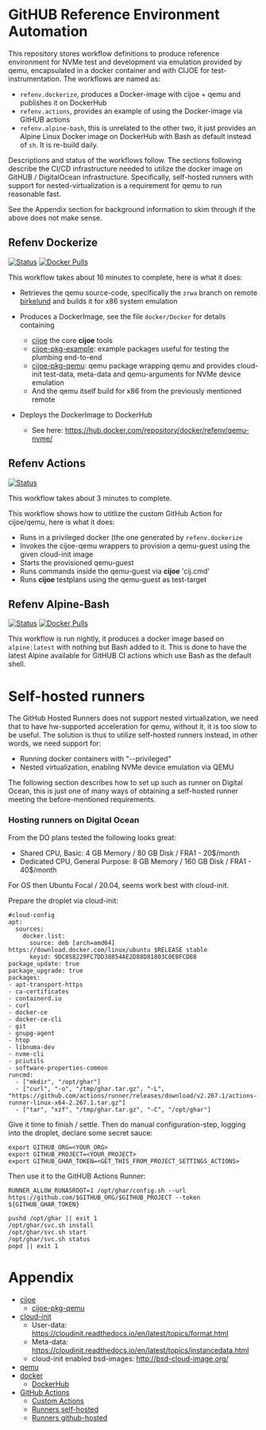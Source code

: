 # GitHUB Reference Environment Automation

This repository stores workflow definitions to produce reference environment for NVMe test and
development via emulation provided by qemu, encapsulated in a docker container and with CIJOE for
test-instrumentation. The workflows are named as:

* ``refenv.dockerize``, produces a Docker-image with cijoe + qemu and publishes it on DockerHub
* ``refenv.actions``, provides an example of using the Docker-image via GitHUB actions
* ``refenv.alpine-bash``, this is unrelated to the other two, it just provides an Alpine Linux
  Docker image on DockerHub with Bash as default instead of ``sh``. It is re-build daily.

Descriptions and status of the workflows follow. The sections following describe the CI/CD
infrastructure needed to utilize the docker image on GitHUB / DigitalOcean infrastructure.
Specifically, self-hosted runners with support for nested-virtualization is a requirement for qemu
to run reasonable fast.

See the Appendix section for background information to skim through if the above does not make sense.

## Refenv Dockerize

[![Status](https://github.com/refenv/gh-automation/workflows/refenv.dockerize/badge.svg)](https://github.com/refenv/gh-automation/actions?query=workflow%3Arefenv.dockerize)
[![Docker Pulls](https://img.shields.io/docker/pulls/refenv/qemu-nvme)](https://hub.docker.com/r/refenv/qemu-nvme)

This workflow takes about 16 minutes to complete, here is what it does:

* Retrieves the qemu source-code, specifically the ``zrwa`` branch on remote
  [birkelund](https://gitlab.com/birkelund/qemu.git) and builds it for x86 system emulation

* Produces a DockerImage, see the file ``docker/Docker`` for details containing
  - [cijoe](https://github.com/refenv/cijoe) the core **cijoe** tools
  - [cijoe-pkg-example](https://github.com/refenv/cijoe-pkg-example): example packages useful for
    testing the plumbing end-to-end
  - [cijoe-pkg-qemu](https://github.com/refenv/cijoe-pkg-qemu): qemu package wrapping qemu and
  provides cloud-init test-data, meta-data and qemu-arguments for NVMe device emulation
  - And the qemu itself build for x86 from the previously mentioned remote

* Deploys the DockerImage to DockerHub
  - See here: https://hub.docker.com/repository/docker/refenv/qemu-nvme/

## Refenv Actions

[![Status](https://github.com/refenv/gh-automation/workflows/refenv.actions/badge.svg)](https://github.com/refenv/gh-automation/actions?query=workflow%3Arefenv.actions)

This workflow takes about 3 minutes to complete.

This workflow shows how to utitlize the custom GitHub Action for cijoe/qemu, here is what it does:

* Runs in a privileged docker (the one generated by ``refenv.dockerize``
* Invokes the cijoe-qemu wrappers to provision a qemu-guest using the given cloud-init image
* Starts the provisioned qemu-guest
* Runs commands inside the qemu-guest via **cijoe** 'cij.cmd'
* Runs **cijoe** testplans using the qemu-guest as test-target

## Refenv Alpine-Bash

[![Status](https://github.com/refenv/gh-automation/workflows/refenv.alpine-bash/badge.svg)](https://github.com/refenv/gh-automation/actions?query=workflow%3Arefenv.alpine-bash)
[![Docker Pulls](https://img.shields.io/docker/pulls/refenv/alpine-bash)](https://hub.docker.com/r/refenv/alpine-bash)

This workflow is run nightly, it produces a docker image based on ``alpine:latest`` with nothing
but Bash added to it. This is done to have the latest Alpine available for GitHUB CI actions which
use Bash as the default shell.

# Self-hosted runners

The GitHub Hosted Runners does not support nested virtualization, we need that to have hw-supported
acceleration for qemu, without it, it is too slow to be useful. The solution is thus to utilize
self-hosted runners instead, in other words, we need support for:

* Running docker containers with "--privileged"
* Nested virtualization, enabling NVMe device emulation via QEMU

The following section describes how to set up such as runner on Digital Ocean, this is just one of
many ways of obtaining a self-hosted runner meeting the before-mentioned requirements.

### Hosting runners on Digital Ocean

From the DO plans tested the following looks great:

* Shared CPU, Basic: 4 GB Memory / 80 GB Disk / FRA1 - 20$/month
* Dedicated CPU, General Purpose: 8 GB Memory / 160 GB Disk / FRA1 - 40$/month

For OS then Ubuntu Focal / 20.04, seems work best with cloud-init.

Prepare the droplet via cloud-init:

    #cloud-config
    apt:
      sources:
        docker.list:
          source: deb [arch=amd64] https://download.docker.com/linux/ubuntu $RELEASE stable
          keyid: 9DC858229FC7DD38854AE2D88D81803C0EBFCD88
    package_update: true
    package_upgrade: true
    packages:
    - apt-transport-https
    - ca-certificates
    - containerd.io
    - curl
    - docker-ce
    - docker-ce-cli
    - git
    - gnupg-agent
    - htop
    - libnuma-dev
    - nvme-cli
    - pciutils
    - software-properties-common
    runcmd:
      - ["mkdir", "/opt/ghar"]
      - ["curl", "-o", "/tmp/ghar.tar.gz", "-L", "https://github.com/actions/runner/releases/download/v2.267.1/actions-runner-linux-x64-2.267.1.tar.gz"]
      - ["tar", "xzf", "/tmp/ghar.tar.gz", "-C", "/opt/ghar"]

Give it time to finish / settle. Then do manual configuration-step, logging into
the droplet, declare some secret sauce:

    export GITHUB_ORG=<YOUR_ORG>
    export GITHUB_PROJECT=<YOUR_PROJECT>
    export GITHUB_GHAR_TOKEN=<GET_THIS_FROM_PROJECT_SETTINGS_ACTIONS>

Then use it to the GitHUB Actions Runner:

    RUNNER_ALLOW_RUNASROOT=1 /opt/ghar/config.sh --url https://github.com/$GITHUB_ORG/$GITHUB_PROJECT --token ${GITHUB_GHAR_TOKEN}

    pushd /opt/ghar || exit 1
    /opt/ghar/svc.sh install
    /opt/ghar/svc.sh start
    /opt/ghar/svc.sh status
    popd || exit 1

# Appendix

* [cijoe](https://cijoe.readthedocs.io/en/latest/)
  - [cijoe-pkg-qemu](https://github.com/refenv/cijoe-pkg-qemu)
* [cloud-init](https://cloudinit.readthedocs.io/en/latest/)
  - User-data: https://cloudinit.readthedocs.io/en/latest/topics/format.html
  - Meta-data: https://cloudinit.readthedocs.io/en/latest/topics/instancedata.html
  - cloud-init enabled bsd-images: http://bsd-cloud-image.org/
* [qemu](https://www.qemu.org/)
* [docker](https://www.docker.com)
  - [DockerHub](https://hub.docker.com/)
* [GitHub Actions](https://github.com/features/actions)
  - [Custom Actions](https://docs.github.com/en/actions/creating-actions/about-custom-actions)
  - [Runners self-hosted](https://docs.github.com/en/actions/hosting-your-own-runners/about-self-hosted-runners)
  - [Runners github-hosted](https://docs.github.com/en/actions/using-github-hosted-runners/about-github-hosted-runners)
